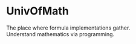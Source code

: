 # UnivOfMath
The place where formula implementations gather.  
Understand mathematics via programming.